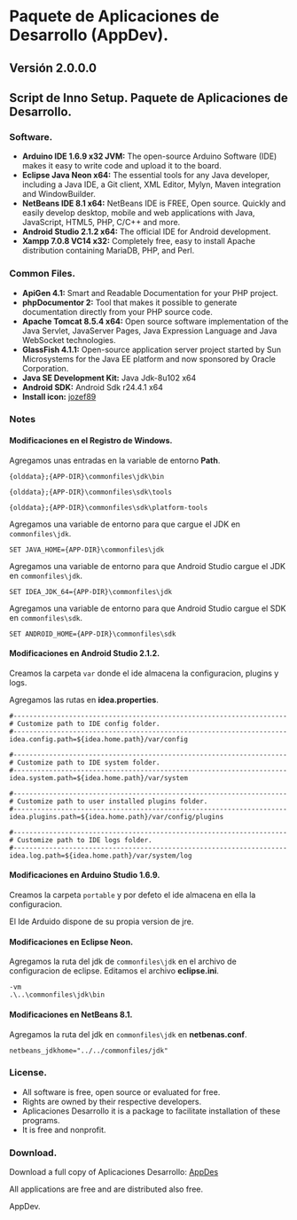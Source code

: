 # Paquete de Aplicaciones de Desarrollo (AppDev).
## Versión 2.0.0.0
## Script de Inno Setup. Paquete de Aplicaciones de Desarrollo.

### Software.

* **Arduino IDE 1.6.9 x32 JVM:** The open-source Arduino Software (IDE) makes it easy to write code and upload it to the board.
* **Eclipse Java Neon x64:** The essential tools for any Java developer, including a Java IDE, a Git client, XML Editor, Mylyn, Maven integration and WindowBuilder.
* **NetBeans IDE 8.1 x64:** NetBeans IDE is FREE, Open source. Quickly and easily develop desktop, mobile and web applications with Java, JavaScript, HTML5, PHP, C/C++ and more.
* **Android Studio 2.1.2 x64:** The official IDE for Android development.
* **Xampp 7.0.8 VC14 x32:** Completely free, easy to install Apache distribution containing MariaDB, PHP, and Perl.

### Common Files.

* **ApiGen 4.1:** Smart and Readable Documentation for your PHP project.
* **phpDocumentor 2:** Tool that makes it possible to generate documentation directly from your PHP source code.
* **Apache Tomcat 8.5.4 x64:** Open source software implementation of the Java Servlet, JavaServer Pages, Java Expression Language and Java WebSocket technologies.
* **GlassFish 4.1.1:** Open-source application server project started by Sun Microsystems for the Java EE platform and now sponsored by Oracle Corporation.
* **Java SE Development Kit:** Java Jdk-8u102 x64
* **Android SDK:** Android Sdk r24.4.1 x64
* **Install icon:** [jozef89](http://www.iconarchive.com/show/services-flat-icons-by-jozef89/responsive-web-icon.html)

### Notes


#### Modificaciones en el Registro de Windows.

Agregamos unas entradas en la variable de entorno **Path**.

`{olddata};{APP-DIR}\commonfiles\jdk\bin`

`{olddata};{APP-DIR}\commonfiles\sdk\tools`

`{olddata};{APP-DIR}\commonfiles\sdk\platform-tools`

Agregamos una variable de entorno para que cargue el JDK en `commonfiles\jdk`.

`SET JAVA_HOME={APP-DIR}\commonfiles\jdk`

Agregamos una variable de entorno para que Android Studio cargue el JDK en `commonfiles\jdk`.

`SET IDEA_JDK_64={APP-DIR}\commonfiles\jdk`

Agregamos una variable de entorno para que Android Studio cargue el SDK en `commonfiles\sdk`.

`SET ANDROID_HOME={APP-DIR}\commonfiles\sdk`


#### Modificaciones en Android Studio 2.1.2.

Creamos la carpeta `var` donde el ide almacena la configuracion, plugins y logs.

Agregamos las rutas en **idea.properties**.

```
#---------------------------------------------------------------------
# Customize path to IDE config folder.
#---------------------------------------------------------------------
idea.config.path=${idea.home.path}/var/config

#---------------------------------------------------------------------
# Customize path to IDE system folder.
#---------------------------------------------------------------------
idea.system.path=${idea.home.path}/var/system

#---------------------------------------------------------------------
# Customize path to user installed plugins folder.
#---------------------------------------------------------------------
idea.plugins.path=${idea.home.path}/var/config/plugins

#---------------------------------------------------------------------
# Customize path to IDE logs folder.
#---------------------------------------------------------------------
idea.log.path=${idea.home.path}/var/system/log
```


#### Modificaciones en Arduino Studio 1.6.9.

Creamos la carpeta `portable` y por defeto el ide almacena en ella la configuracion.

El Ide Arduido dispone de su propia version de jre.


#### Modificaciones en Eclipse Neon.

Agregamos la ruta del jdk de `commonfiles\jdk` en el archivo de configuracion de eclipse.
Editamos el archivo **eclipse.ini**.

```
-vm
.\..\commonfiles\jdk\bin
```


#### Modificaciones en NetBeans 8.1.

Agregamos la ruta del jdk en `commonfiles\jdk` en **netbenas.conf**.

`netbeans_jdkhome="../../commonfiles/jdk"`

### License.

* All software is free, open source or evaluated for free.
* Rights are owned by their respective developers.
* Aplicaciones Desarrollo it is a package to facilitate installation of these programs.
* It is free and nonprofit.

### Download.

Download a full copy of Aplicaciones Desarrollo: [AppDes](http://www.4shared.com/file/Yids9mEZce/AppDesIns.html)

All applications are free and are distributed also free.

AppDev.
